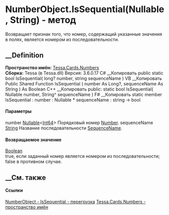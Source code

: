# NumberObject.IsSequential(Nullable<Int64>, String) - метод
Возвращает признак того, что номер, содержащий указанные значения в полях,
является номером из последовательности.
## __Definition
 **Пространство имён:** [Tessa.Cards.Numbers](N_Tessa_Cards_Numbers.htm)  
 **Сборка:** Tessa (в Tessa.dll) Версия: 3.6.0.17
C# __Копировать
     public static bool IsSequential(
    	long? number,
    	string sequenceName
    )
VB __Копировать
     Public Shared Function IsSequential ( 
    	number As Long?,
    	sequenceName As String
    ) As Boolean
C++ __Копировать
     public:
    static bool IsSequential(
    	Nullable<long long> number, 
    	String^ sequenceName
    )
F# __Копировать
     static member IsSequential : 
            number : Nullable<int64> * 
            sequenceName : string -> bool 
#### Параметры
number
[Nullable](https://learn.microsoft.com/dotnet/api/system.nullable-1)<[Int64](https://learn.microsoft.com/dotnet/api/system.int64)>
    Порядковый номер [Number](P_Tessa_Cards_Numbers_INumberObject_Number.htm).
sequenceName [String](https://learn.microsoft.com/dotnet/api/system.string)
    Название последовательности [SequenceName](P_Tessa_Cards_Numbers_INumberObject_SequenceName.htm).
#### Возвращаемое значение
[Boolean](https://learn.microsoft.com/dotnet/api/system.boolean)  
true, если заданный номер является номером из последовательности; false в
противном случае.
## __См. также
#### Ссылки
[NumberObject - ](T_Tessa_Cards_Numbers_NumberObject.htm)
[IsSequential -
перегрузка](Overload_Tessa_Cards_Numbers_NumberObject_IsSequential.htm)
[Tessa.Cards.Numbers - пространство имён](N_Tessa_Cards_Numbers.htm)
